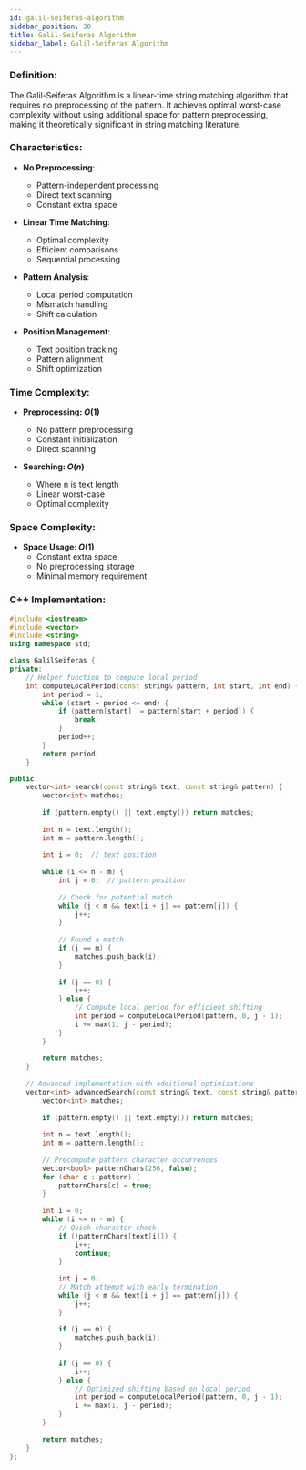 ```yaml
---
id: galil-seiferas-algorithm
sidebar_position: 30
title: Galil-Seiferas Algorithm
sidebar_label: Galil-Seiferas Algorithm
---
```


### Definition:

The Galil-Seiferas Algorithm is a linear-time string matching algorithm that requires no preprocessing of the pattern. It achieves optimal worst-case complexity without using additional space for pattern preprocessing, making it theoretically significant in string matching literature.

### Characteristics:

- **No Preprocessing**:
  - Pattern-independent processing
  - Direct text scanning
  - Constant extra space

- **Linear Time Matching**:
  - Optimal complexity
  - Efficient comparisons
  - Sequential processing

- **Pattern Analysis**:
  - Local period computation
  - Mismatch handling
  - Shift calculation

- **Position Management**:
  - Text position tracking
  - Pattern alignment
  - Shift optimization

### Time Complexity:

- **Preprocessing: $O(1)$**
  - No pattern preprocessing
  - Constant initialization
  - Direct scanning

- **Searching: $O(n)$**
  - Where n is text length
  - Linear worst-case
  - Optimal complexity

### Space Complexity:

- **Space Usage: $O(1)$**
  - Constant extra space
  - No preprocessing storage
  - Minimal memory requirement

### C++ Implementation:

```cpp
#include <iostream>
#include <vector>
#include <string>
using namespace std;

class GalilSeiferas {
private:
    // Helper function to compute local period
    int computeLocalPeriod(const string& pattern, int start, int end) {
        int period = 1;
        while (start + period <= end) {
            if (pattern[start] != pattern[start + period]) {
                break;
            }
            period++;
        }
        return period;
    }

public:
    vector<int> search(const string& text, const string& pattern) {
        vector<int> matches;
        
        if (pattern.empty() || text.empty()) return matches;
        
        int n = text.length();
        int m = pattern.length();
        
        int i = 0;  // text position
        
        while (i <= n - m) {
            int j = 0;  // pattern position
            
            // Check for potential match
            while (j < m && text[i + j] == pattern[j]) {
                j++;
            }
            
            // Found a match
            if (j == m) {
                matches.push_back(i);
            }
            
            if (j == 0) {
                i++;
            } else {
                // Compute local period for efficient shifting
                int period = computeLocalPeriod(pattern, 0, j - 1);
                i += max(1, j - period);
            }
        }
        
        return matches;
    }
    
    // Advanced implementation with additional optimizations
    vector<int> advancedSearch(const string& text, const string& pattern) {
        vector<int> matches;
        
        if (pattern.empty() || text.empty()) return matches;
        
        int n = text.length();
        int m = pattern.length();
        
        // Precompute pattern character occurrences
        vector<bool> patternChars(256, false);
        for (char c : pattern) {
            patternChars[c] = true;
        }
        
        int i = 0;
        while (i <= n - m) {
            // Quick character check
            if (!patternChars[text[i]]) {
                i++;
                continue;
            }
            
            int j = 0;
            // Match attempt with early termination
            while (j < m && text[i + j] == pattern[j]) {
                j++;
            }
            
            if (j == m) {
                matches.push_back(i);
            }
            
            if (j == 0) {
                i++;
            } else {
                // Optimized shifting based on local period
                int period = computeLocalPeriod(pattern, 0, j - 1);
                i += max(1, j - period);
            }
        }
        
        return matches;
    }
};
